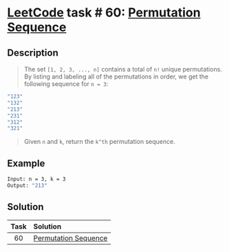 # [LeetCode][leetcode] task # 60: [Permutation Sequence][task]

Description
-----------

> The set `[1, 2, 3, ..., n]` contains a total of `n!` unique permutations.
> By listing and labeling all of the permutations in order,
> we get the following sequence for `n = 3`:
```sh
"123"
"132"
"213"
"231"
"312"
"321"
```
> Given `n` and `k`, return the `k^th` permutation sequence.

Example
-------

```sh
Input: n = 3, k = 3
Output: "213"
```

Solution
--------

| Task | Solution                         |
|:----:|:---------------------------------|
|  60  | [Permutation Sequence][solution] |


[leetcode]: <http://leetcode.com/>
[task]: <https://leetcode.com/problems/permutation-sequence/>
[solution]: <https://github.com/wellaxis/witalis-jkit/blob/main/module/tasks/src/main/java/com/witalis/jkit/tasks/core/task/leetcode/h1/p60/option/Practice.java>
